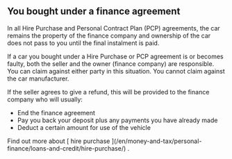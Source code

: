 ##  You bought under a finance agreement

In all Hire Purchase and Personal Contract Plan (PCP) agreements, the car
remains the property of the finance company and ownership of the car does not
pass to you until the final instalment is paid.

If a car you bought under a Hire Purchase or PCP agreement is or becomes
faulty, both the seller and the owner (finance company) are responsible. You
can claim against either party in this situation. You cannot claim against the
car manufacturer.

If the seller agrees to give a refund, this will be provided to the finance
company who will usually:

  * End the finance agreement 
  * Pay you back your deposit plus any payments you have already made 
  * Deduct a certain amount for use of the vehicle 

Find out more about [ hire purchase ](/en/money-and-tax/personal-
finance/loans-and-credit/hire-purchase/) .
